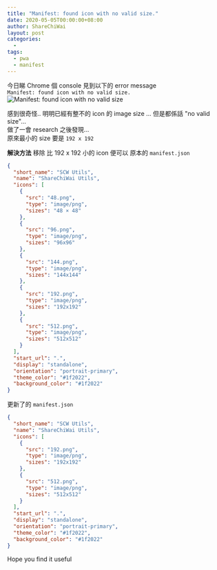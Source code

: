 ```yaml
---
title: "Manifest: found icon with no valid size."
date: 2020-05-05T00:00:00+08:00
author: ShareChiWai
layout: post
categories:
  -
tags:
  - pwa
  - manifest
---
```


今日睇 Chrome 個 console 見到以下的 error message  
`Manifest: found icon with no valid size.`
![Manifest: found icon with no valid size](/media/2020/manifest-found-icon-no-valid-size.png "Manifest: found icon with no valid size")

感到很奇怪.. 明明已經有整不的 icon 的 image size ...
但是都係話 "no valid size"...  
做了一會 research 之後發現...  
原來最小的 size 要是 `192 x 192`

**解決方法**
移除 比 192 x 192 小的 icon 便可以
原本的 `manifest.json`

```json
{
  "short_name": "SCW Utils",
  "name": "ShareChiWai Utils",
  "icons": [
    {
      "src": "48.png",
      "type": "image/png",
      "sizes": "48 × 48"
    },
    {
      "src": "96.png",
      "type": "image/png",
      "sizes": "96x96"
    },
    {
      "src": "144.png",
      "type": "image/png",
      "sizes": "144x144"
    },
    {
      "src": "192.png",
      "type": "image/png",
      "sizes": "192x192"
    },
    {
      "src": "512.png",
      "type": "image/png",
      "sizes": "512x512"
    }
  ],
  "start_url": ".",
  "display": "standalone",
  "orientation": "portrait-primary",
  "theme_color": "#1f2022",
  "background_color": "#1f2022"
}
```

更新了的 `manifest.json`

```json
{
  "short_name": "SCW Utils",
  "name": "ShareChiWai Utils",
  "icons": [
    {
      "src": "192.png",
      "type": "image/png",
      "sizes": "192x192"
    },
    {
      "src": "512.png",
      "type": "image/png",
      "sizes": "512x512"
    }
  ],
  "start_url": ".",
  "display": "standalone",
  "orientation": "portrait-primary",
  "theme_color": "#1f2022",
  "background_color": "#1f2022"
}
```

Hope you find it useful
